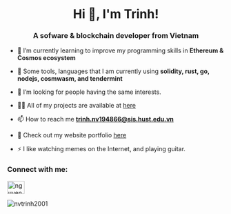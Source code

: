 <h1 align="center">Hi 👋, I'm Trinh!</h1>
<h3 align="center">A sofware & blockchain developer from Vietnam</h3>

- 🌱 I’m currently learning to improve my programming skills in **Ethereum & Cosmos ecosystem**

- 💬 Some tools, languages that I am currently using **solidity, rust, go, nodejs, cosmwasm, and tendermint**

- 🤝 I’m looking for people having the same interests.

- 👨‍💻 All of my projects are available at [here](https://github.com/nvtrinh2001)

- 📫 How to reach me **trinh.nv194866@sis.hust.edu.vn**

- 📄 Check out my website portfolio [here](https://trinhnguyen.vercel.app)

- ⚡ I like watching memes on the Internet, and playing guitar.

<h3 align="left">Connect with me:</h3>
<p align="left">
<a href="https://www.linkedin.com/in/nguyenvantrinh2001/" target="blank"><img align="center" src="https://raw.githubusercontent.com/rahuldkjain/github-profile-readme-generator/master/src/images/icons/Social/linked-in-alt.svg" alt="nguyenvantrinh2001" height="30" width="40" /></a>
</p>

<p><img align="center" src="https://github-readme-stats.vercel.app/api/top-langs?username=nvtrinh2001&show_icons=true&locale=en&layout=compact" alt="nvtrinh2001" /></p>
